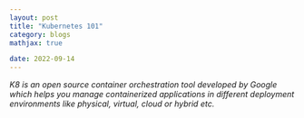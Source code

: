 ```yaml
---
layout: post
title: "Kubernetes 101"
category: blogs
mathjax: true

date: 2022-09-14
---
```


_K8 is an open source container orchestration tool developed by Google which helps you manage containerized applications in different deployment environments like physical, virtual, cloud or hybrid etc._

<!--more-->